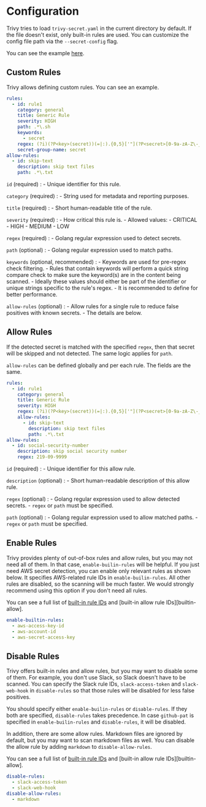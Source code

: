 # Configuration
Trivy tries to load `trivy-secret.yaml` in the current directory by default.
If the file doesn't exist, only built-in rules are used.
You can customize the config file path via the `--secret-config` flag.

You can see the example [here][examples].

## Custom Rules
Trivy allows defining custom rules. You can see an example.

``` yaml
rules:
  - id: rule1
    category: general
    title: Generic Rule
    severity: HIGH
    path: .*\.sh
    keywords:
      - secret
    regex: (?i)(?P<key>(secret))(=|:).{0,5}['"](?P<secret>[0-9a-zA-Z\-_=]{8,64})['"]
    secret-group-name: secret
allow-rules:
  - id: skip-text
    description: skip text files
    path: .*\.txt
```

`id` (required)
:   - Unique identifier for this rule.

`category` (required)
:   - String used for metadata and reporting purposes.

`title` (required)
:   - Short human-readable title of the rule.

`severity` (required)
:   - How critical this rule is.
    - Allowed values:
        - CRITICAL
        - HIGH
        - MEDIUM
        - LOW

`regex` (required)
:   - Golang regular expression used to detect secrets.

`path` (optional)
:   - Golang regular expression used to match paths.

`keywords` (optional, recommended)
:   - Keywords are used for pre-regex check filtering.
    - Rules that contain keywords will perform a quick string compare check to make sure the keyword(s) are in the content being scanned.
    - Ideally these values should either be part of the identifier or unique strings specific to the rule's regex.
    - It is recommended to define for better performance.

`allow-rules` (optional)
:   - Allow rules for a single rule to reduce false positives with known secrets.
    - The details are below.

## Allow Rules
If the detected secret is matched with the specified `regex`, then that secret will be skipped and not detected.
The same logic applies for `path`.

`allow-rules` can be defined globally and per each rule. The fields are the same.

``` yaml
rules:
  - id: rule1
    category: general
    title: Generic Rule
    severity: HIGH
    regex: (?i)(?P<key>(secret))(=|:).{0,5}['"](?P<secret>[0-9a-zA-Z\-_=]{8,64})['"]
    allow-rules:
      - id: skip-text
        description: skip text files
        path: .*\.txt
allow-rules:
  - id: social-security-number
    description: skip social security number
    regex: 219-09-9999
```


`id` (required)
:   - Unique identifier for this allow rule.

`description` (optional)
:   - Short human-readable description of this allow rule.

`regex` (optional)
:   - Golang regular expression used to allow detected secrets.
    - `regex` or `path` must be specified.

`path` (optional)
:   - Golang regular expression used to allow matched paths.
    - `regex` or `path` must be specified.

## Enable Rules
Trivy provides plenty of out-of-box rules and allow rules, but you may not need all of them.
In that case, `enable-builin-rules` will be helpful.
If you just need AWS secret detection, you can enable only relevant rules as shown below.
It specifies AWS-related rule IDs in `enable-builin-rules`.
All other rules are disabled, so the scanning will be much faster.
We would strongly recommend using this option if you don't need all rules.

You can see a full list of [built-in rule IDs][builtin] and [built-in allow rule IDs][builtin-allow].

``` yaml
enable-builtin-rules:
  - aws-access-key-id
  - aws-account-id
  - aws-secret-access-key
```

## Disable Rules
Trivy offers built-in rules and allow rules, but you may want to disable some of them.
For example, you don't use Slack, so Slack doesn't have to be scanned.
You can specify the Slack rule IDs, `slack-access-token` and `slack-web-hook` in `disable-rules` so that those rules will be disabled for less false positives.

You should specify either `enable-builin-rules` or `disable-rules`.
If they both are specified, `disable-rules` takes precedence.
In case `github-pat` is specified in `enable-builin-rules` and `disable-rules`, it will be disabled.

In addition, there are some allow rules.
Markdown files are ignored by default, but you may want to scan markdown files as well.
You can disable the allow rule by adding `markdown` to `disable-allow-rules`.

You can see a full list of [built-in rule IDs][builtin] and [built-in allow rule IDs][builtin-allow].

``` yaml
disable-rules:
  - slack-access-token
  - slack-web-hook
disable-allow-rules:
  - markdown
```


[builtin]: https://github.com/aquasecurity/fanal/blob/main/secret/builtin-rules.go
[builtin]: https://github.com/aquasecurity/fanal/blob/main/secret/builtin-allow-rules.go
[examples]: ./examples.md
